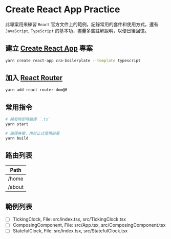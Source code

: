 # Create React App Practice

此專案用來練習 `React` 官方文件上的範例，記錄常用的套件和使用方式，還有 `JavaScript`, `TypeScript` 的基本功，盡量多些註解說明，以便日後回憶。

## 建立 [Create React App](https://github.com/facebook/create-react-app) 專案

```sh
yarn create react-app cra-boilerplate --template typescript
```

## 加入 [React Router](https://reactrouter.com/)

```sh
yarn add react-router-dom@6
```

## 常用指令

```sh
# 開發時即時編譯 `.ts`
yarn start

# 編譯專案，用於正式環境部署
yarn build
```

## 路由列表

| Path |
| ---- |
| /home |
| /about |

## 範例列表

- [ ] TickingClock, File: src/index.tsx, src/TickingClock.tsx
- [ ] ComposingComponent, File: src/App.tsx, src/ComposingComponent.tsx
- [ ] StatefulClock, File: src/index.tsx, src/StatefulClock.tsx
